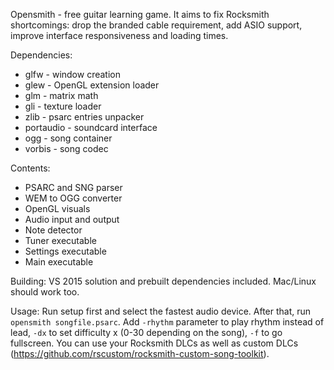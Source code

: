 Opensmith - free guitar learning game.
It aims to fix Rocksmith shortcomings: drop the branded cable requirement, add ASIO support, improve interface responsiveness and loading times.

Dependencies:
* glfw - window creation
* glew - OpenGL extension loader
* glm - matrix math
* gli - texture loader
* zlib - psarc entries unpacker
* portaudio - soundcard interface
* ogg - song container
* vorbis - song codec

Contents:
* PSARC and SNG parser
* WEM to OGG converter
* OpenGL visuals
* Audio input and output
* Note detector
* Tuner executable
* Settings executable
* Main executable

Building:
VS 2015 solution and prebuilt dependencies included.
Mac/Linux should work too.

Usage:
Run setup first and select the fastest audio device. After that, run `opensmith songfile.psarc`. Add `-rhythm` parameter to play rhythm instead of lead, `-dx` to set difficulty x (0-30 depending on the song), `-f` to go fullscreen.
You can use your Rocksmith DLCs as well as custom DLCs (https://github.com/rscustom/rocksmith-custom-song-toolkit).